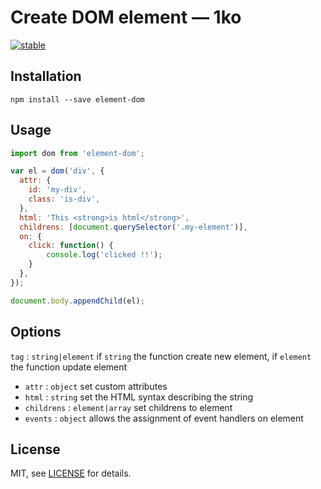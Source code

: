 # Create DOM element  —  1ko

[![stable](http://badges.github.io/stability-badges/dist/stable.svg)](http://github.com/badges/stability-badges)

## Installation

`npm install --save element-dom`

## Usage

```javascript
import dom from 'element-dom';

var el = dom('div', {
  attr: {
    id: 'my-div',
    class: 'is-div',
  },
  html: 'This <strong>is html</strong>',
  childrens: [document.querySelector('.my-element')],
  on: {
    click: function() {
        console.log('clicked !!');
    }
  },
});

document.body.appendChild(el);
```

## Options

`tag` : `string|element` if `string` the function create new element, if `element` the function update element

- `attr` : `object` set custom attributes
- `html` : `string` set the HTML syntax describing the string
- `childrens` : `element|array` set childrens to element
- `events` : `object` allows the assignment of event handlers on element

## License

MIT, see [LICENSE](https://github.com/w-jerome/element-dom/blob/master/LICENSE) for details.

